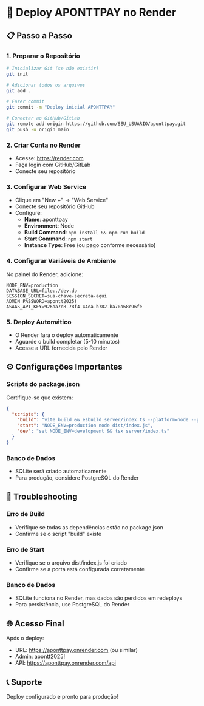 # 🚀 Deploy APONTTPAY no Render

## 📋 Passo a Passo

### 1. **Preparar o Repositório**
```bash
# Inicializar Git (se não existir)
git init

# Adicionar todos os arquivos
git add .

# Fazer commit
git commit -m "Deploy inicial APONTTPAY"

# Conectar ao GitHub/GitLab
git remote add origin https://github.com/SEU_USUARIO/aponttpay.git
git push -u origin main
```

### 2. **Criar Conta no Render**
- Acesse: https://render.com
- Faça login com GitHub/GitLab
- Conecte seu repositório

### 3. **Configurar Web Service**
- Clique em "New +" → "Web Service"
- Conecte seu repositório GitHub
- Configure:
  - **Name**: aponttpay
  - **Environment**: Node
  - **Build Command**: `npm install && npm run build`
  - **Start Command**: `npm start`
  - **Instance Type**: Free (ou pago conforme necessário)

### 4. **Configurar Variáveis de Ambiente**
No painel do Render, adicione:
```
NODE_ENV=production
DATABASE_URL=file:./dev.db
SESSION_SECRET=sua-chave-secreta-aqui
ADMIN_PASSWORD=apontt2025!
ASAAS_API_KEY=926aa7e8-78f4-44ea-b782-ba70a68c96fe
```

### 5. **Deploy Automático**
- O Render fará o deploy automaticamente
- Aguarde o build completar (5-10 minutos)
- Acesse a URL fornecida pelo Render

## ⚙️ Configurações Importantes

### Scripts do package.json
Certifique-se que existem:
```json
{
  "scripts": {
    "build": "vite build && esbuild server/index.ts --platform=node --packages=external --bundle --format=esm --outdir=dist",
    "start": "NODE_ENV=production node dist/index.js",
    "dev": "set NODE_ENV=development && tsx server/index.ts"
  }
}
```

### Banco de Dados
- SQLite será criado automaticamente
- Para produção, considere PostgreSQL do Render

## 🔧 Troubleshooting

### Erro de Build
- Verifique se todas as dependências estão no package.json
- Confirme se o script "build" existe

### Erro de Start
- Verifique se o arquivo dist/index.js foi criado
- Confirme se a porta está configurada corretamente

### Banco de Dados
- SQLite funciona no Render, mas dados são perdidos em redeploys
- Para persistência, use PostgreSQL do Render

## 🌐 Acesso Final
Após o deploy:
- URL: https://aponttpay.onrender.com (ou similar)
- Admin: apontt2025!
- API: https://aponttpay.onrender.com/api

## 📞 Suporte
Deploy configurado e pronto para produção!